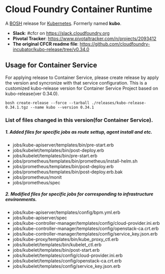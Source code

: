 # Cloud Foundry Container Runtime
A [BOSH](http://bosh.io/) release for [Kubernetes](http://kubernetes.io).  Formerly named **kubo**.

- **Slack**: #cfcr on https://slack.cloudfoundry.org
- **Pivotal Tracker**: https://www.pivotaltracker.com/n/projects/2093412
- **The original CFCR readme file**: https://github.com/cloudfoundry-incubator/kubo-release/tree/v0.34.0


<!-- vscode-markdown-toc-config
	numbering=true
	autoSave=true
	/vscode-markdown-toc-config -->
<!-- /vscode-markdown-toc -->

## <a name='Usage'></a>Usage for Container Service

For applying release to Container Service, please create release by apply the version and syncronize with that service configuration.
This is a customized kubo-release version for Container Service Project based on kubo-release(ver 0.34.0).

`bosh create-release --force --tarball ./releases/kubo-release-0.34.1.tgz --name kubo --version 0.34.1`

### List of files changed in this version(for Container Service).

##### 1. Added files for specific jobs as route settup, agent install and etc.
- jobs/kube-apiserver/templates/bin/pre-start.erb
- jobs/kubelet/templates/bin/post-deploy.erb
- jobs/kubelet/templates/bin/pre-start.erb
- jobs/prometheus/templates/bin/prometheus/install-helm.sh
- jobs/prometheus/templates/bin/post-deploy.erb
- jobs/prometheus/templates/bin/post-deploy.erb.bak
- jobs/prometheus/monit
- jobs/prometheus/spec

##### 2. Modified files for specific jobs for corresponding to infrastructure environments.
- jobs/kube-apiserver/templates/config/bpm.yml.erb
- jobs/kube-apiserver/spec
- jobs/kube-controller-manager/templates/config/cloud-provider.ini.erb
- jobs/kube-controller-manager/templates/config/openstack-ca.crt.erb
- jobs/kube-controller-manager/templates/config/service_key.json.erb
- jobs/kube-proxy/templates/bin/kube_proxy_ctl.erb
- jobs/kubelet/templates/bin/kubelet_ctl.erb
- jobs/kubelet/templates/bin/post-start.erb
- jobs/kubelet/templates/config/cloud-provider.ini.erb
- jobs/kubelet/templates/config/openstack-ca.crt.erb
- jobs/kubelet/templates/config/service_key.json.erb
